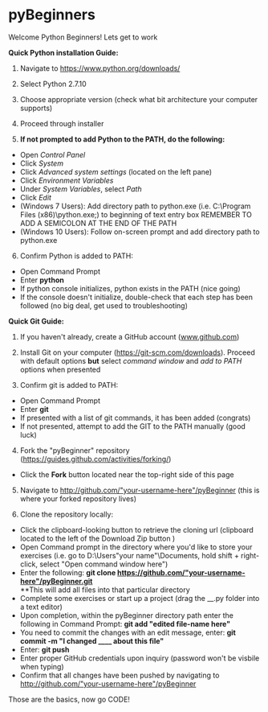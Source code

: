 # pyBeginners
Welcome Python Beginners! Lets get to work

**Quick Python installation Guide:**

1) Navigate to https://www.python.org/downloads/

2) Select Python 2.7.10 

3) Choose appropriate version (check what bit architecture your computer supports)

4) Proceed through installer

5) **If not prompted to add Python to the PATH, do the following:**
- Open _Control Panel_
- Click _System_
- Click _Advanced system settings_ (located on the left pane)
- Click _Environment Variables_
- Under _System Variables_, select _Path_
- Click _Edit_
- (Windows 7 Users): Add directory path to python.exe (i.e. C:\Program Files (x86)\python.exe;) to beginning of text entry box REMEMBER TO ADD A SEMICOLON AT THE END OF THE PATH
- (Windows 10 Users): Follow on-screen prompt and add directory path to python.exe

6) Confirm Python is added to PATH:
- Open Command Prompt
- Enter **python**
- If python console initializes, python exists in the PATH (nice going)
- If the console doesn't initialize, double-check that each step has been followed (no big deal, get used to troubleshooting)

  
**Quick Git Guide:**

1) If you haven't already, create a GitHub account (www.github.com)

2) Install Git on your computer (https://git-scm.com/downloads). Proceed with default options **but** select _command window_ and _add to PATH_ options when presented

3) Confirm git is added to PATH:
- Open Command Prompt
- Enter **git**
- If presented with a list of git commands, it has been added (congrats)
- If not presented, attempt to add the GIT to the PATH manually (good luck)

4) Fork the "pyBeginner" repository (https://guides.github.com/activities/forking/)
- Click the **Fork** button located near the top-right side of this page

5) Navigate to http://github.com/"your-username-here"/pyBeginner (this is where your forked repository lives)

6) Clone the repository locally:
- Click the clipboard-looking button to retrieve the cloning url (clipboard located to the left of the Download Zip button )
- Open Command prompt in the directory where you'd like to store your exercises (i.e. go to D:\Users\"your name"\Documents\, hold shift + right-click, select "Open command window here")
- Enter the following: **git clone https://github.com/"your-username-here"/pyBeginner.git**  
**This will add all files into that particular directory
- Complete some exercises or start up a project (drag the __.py folder into a text editor)
- Upon completion, within the pyBeginner directory path enter the following in Command Prompt: **git add "edited file-name here"**
- You need to commit the changes with an edit message, enter: **git commit -m "I changed ____ about this file"**
- Enter: **git push**
- Enter proper GitHub credentials upon inquiry (password won't be visbile when typing)
- Confirm that all changes have been pushed by navigating to http://github.com/"your-username-here"/pyBeginner


Those are the basics, now go CODE!
